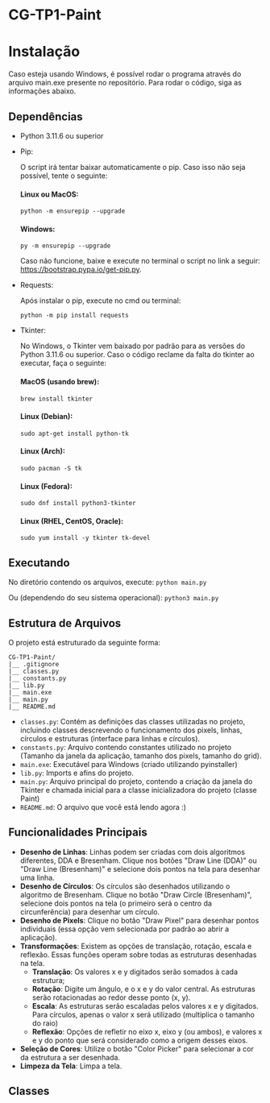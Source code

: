 # CG-TP1-Paint

# Instalação
Caso esteja usando Windows, é possível rodar o programa através do arquivo main.exe presente no repositório.
Para rodar o código, siga as informações abaixo.

## Dependências
* Python 3.11.6 ou superior
* Pip:

    O script irá tentar baixar automaticamente o pip. Caso isso não seja possível, tente o seguinte:
    
    #### Linux ou MacOS:
    ``` python -m ensurepip --upgrade ```
    #### Windows:
    ``` py -m ensurepip --upgrade ```

    Caso não funcione, baixe e execute no terminal o script no link a seguir: https://bootstrap.pypa.io/get-pip.py.

* Requests:

    Após instalar o pip, execute no cmd ou terminal:
    
    ``` python -m pip install requests ```

* Tkinter:

    No Windows, o Tkinter vem baixado por padrão para as versões do Python 3.11.6 ou superior.
    Caso o código reclame da falta do tkinter ao executar, faça o seguinte:

    #### MacOS (usando brew):
    ``` brew install tkinter ```
    #### Linux (Debian):
    ``` sudo apt-get install python-tk ```
    #### Linux (Arch):
    ``` sudo pacman -S tk ```
    #### Linux (Fedora):
    ``` sudo dnf install python3-tkinter ```
    #### Linux (RHEL, CentOS, Oracle):
    ``` sudo yum install -y tkinter tk-devel ```

## Executando

No diretório contendo os arquivos, execute:
``` python main.py ```

Ou (dependendo do seu sistema operacional): 
``` python3 main.py ```


## Estrutura de Arquivos

O projeto está estruturado da seguinte forma:

```
CG-TP1-Paint/
|__ .gitignore
|__ classes.py
|__ constants.py
|__ lib.py
|__ main.exe
|__ main.py
|__ README.md
```

- `classes.py`: Contém as definições das classes utilizadas no projeto, incluindo classes descrevendo o funcionamento dos pixels, linhas, círculos e estruturas (interface para linhas e círculos).
- `constants.py`: Arquivo contendo constantes utilizado no projeto (Tamanho da janela da aplicação, tamanho dos pixels, tamanho do grid).
- `main.exe`: Executável para Windows (criado utilizando pyinstaller)
- `lib.py`: Imports e afins do projeto.
- `main.py`: Arquivo principal do projeto, contendo a criação da janela do Tkinter e chamada inicial para a classe inicializadora do projeto (classe Paint)
- `README.md`: O arquivo que você está lendo agora :)

## Funcionalidades Principais

- **Desenho de Linhas**: Linhas podem ser criadas com dois algoritmos diferentes, DDA e Bresenham. Clique nos botões "Draw Line (DDA)" ou "Draw Line (Bresenham)" e selecione dois pontos na tela para desenhar uma linha.
- **Desenho de Círculos**: Os círculos são desenhados utilizando o algoritmo de Bresenham. Clique no botão "Draw Circle (Bresenham)", selecione dois pontos na tela (o primeiro será o centro da circunferência) para desenhar um círculo.
- **Desenho de Pixels**: Clique no botão "Draw Pixel" para desenhar pontos individuais (essa opção vem selecionada por padrão ao abrir a aplicação).
- **Transformações**: Existem as opções de translação, rotação, escala e reflexão. Essas funções operam sobre todas as estruturas desenhadas na tela.
    - **Translação**: Os valores x e y digitados serão somados à cada estrutura;
    - **Rotação**: Digite um ângulo, e o x e y do valor central. As estruturas serão rotacionadas ao redor desse ponto (x, y).
    - **Escala**: As estruturas serão escaladas pelos valores x e y digitados. Para círculos, apenas o valor x será utilizado (multiplica o tamanho do raio)
    - **Reflexão**: Opções de refletir no eixo x, eixo y (ou ambos), e valores x e y do ponto que será considerado como a origem desses eixos.
- **Seleção de Cores**: Utilize o botão "Color Picker" para selecionar a cor da estrutura a ser desenhada.
- **Limpeza da Tela**: Limpa a tela.

## Classes

